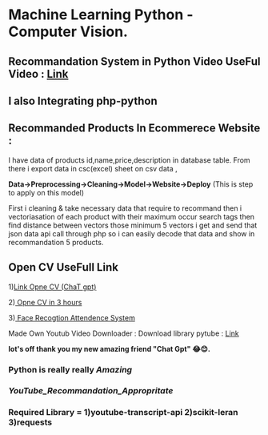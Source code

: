 # Machine Learning Python - Computer Vision.

<h2>Recommandation System in Python Video UseFul Video :  <a href="https://youtu.be/1xtrIEwY_zY">Link</a></h2>

<h2>I also Integrating php-python </H2>

<p><h2>Recommanded Products In Ecommerece Website :</h2> I have data of products id,name,price,description in database table. From there i export data in csc(excel) sheet on csv data ,</p>
<b>Data->Preprocessing->Cleaning->Model->Website->Deploy</b> (This is step to apply on this model)
<p>First i cleaning & take necessary data that require to recommand then i vectoriasation of each product with their maximum occur search tags then find distance between vectors those minimum 5 vectors i get and send that json data api call through php so i can easily decode that data and show in recommandation 5 products.</p>


<h2>Open CV UseFull Link</h2>
<p>1)<a href="https://youtu.be/ggQg9PLZlqA">Link Opne CV (ChaT gpt)</a></p>
<p>2)<a href="https://youtu.be/WQeoO7MI0Bs"> Opne CV in 3 hours </a></p>
<p>3)<a href="https://youtu.be/sz25xxF_AVE"> Face Recogtion Attendence System </a></p>

<p>Made Own Youtub Video Downloader : Download library pytube : <a href="https://youtu.be/EAYlckSaviI">Link</a></p>

<b> lot's off thank you my new amazing friend "Chat Gpt" 😂😊.</b>
<h3><b> Python is really really <i>Amazing</i></h3>

<h3><b><i>YouTube_Recommandation_Appropritate</i></b><h3>
<h3>Required Library = 1)youtube-transcript-api  2)scikit-leran  3)requests</h3>
